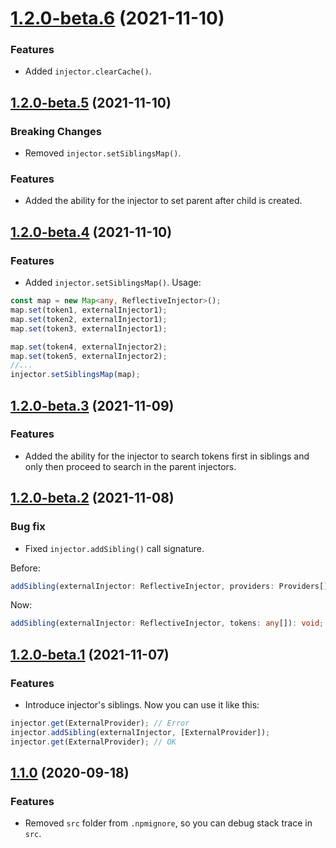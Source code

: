 <a name="1.2.0-beta.6"></a>
# [1.2.0-beta.6](https://github.com/ts-stack/di/releases/tag/1.2.0-beta.6) (2021-11-10)

### Features

- Added `injector.clearCache()`.

<a name="1.2.0-beta.5"></a>
## [1.2.0-beta.5](https://github.com/ts-stack/di/releases/tag/1.2.0-beta.5) (2021-11-10)

### Breaking Changes

- Removed `injector.setSiblingsMap()`.

### Features

- Added the ability for the injector to set parent after child is created.

<a name="1.2.0-beta.4"></a>
## [1.2.0-beta.4](https://github.com/ts-stack/di/releases/tag/1.2.0-beta.4) (2021-11-10)

### Features

- Added `injector.setSiblingsMap()`. Usage:

```ts
const map = new Map<any, ReflectiveInjector>();
map.set(token1, externalInjector1);
map.set(token2, externalInjector1);
map.set(token3, externalInjector1);

map.set(token4, externalInjector2);
map.set(token5, externalInjector2);
//...
injector.setSiblingsMap(map);
```

<a name="1.2.0-beta.3"></a>
## [1.2.0-beta.3](https://github.com/ts-stack/di/releases/tag/1.2.0-beta.3) (2021-11-09)

### Features

- Added the ability for the injector to search tokens first in siblings and only then proceed
to search in the parent injectors.

<a name="1.2.0-beta.2"></a>
## [1.2.0-beta.2](https://github.com/ts-stack/di/releases/tag/1.2.0-beta.2) (2021-11-08)

### Bug fix

- Fixed `injector.addSibling()` call signature.

Before:

```ts
addSibling(externalInjector: ReflectiveInjector, providers: Providers[]): void;
```

Now:

```ts
addSibling(externalInjector: ReflectiveInjector, tokens: any[]): void;
```

<a name="1.2.0-beta.1"></a>
## [1.2.0-beta.1](https://github.com/ts-stack/di/releases/tag/1.2.0-beta.1) (2021-11-07)

### Features

- Introduce injector's siblings. Now you can use it like this:

```ts
injector.get(ExternalProvider); // Error
injector.addSibling(externalInjector, [ExternalProvider]);
injector.get(ExternalProvider); // OK
```

<a name="1.1.0"></a>
## [1.1.0](https://github.com/ts-stack/di/releases/tag/1.1.0) (2020-09-18)

### Features

- Removed `src` folder from `.npmignore`, so you can debug stack trace in `src`.